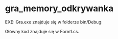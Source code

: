 # gra_memory_odkrywanka

EXE: Gra.exe znajduje się w folderze bin/Debug

Główny kod znajduje się w Form1.cs. 
